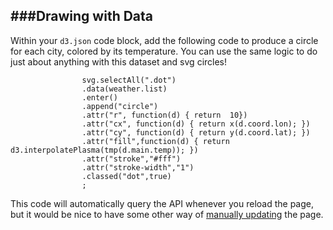 ###Drawing with Data
---

Within your `d3.json` code block, add the following code to produce a circle for each city, colored by its temperature. You can use the same logic to do just about anything with this dataset and svg circles!

```
				svg.selectAll(".dot")
				.data(weather.list)
				.enter()
				.append("circle")
				.attr("r", function(d) { return  10})
				.attr("cx", function(d) { return x(d.coord.lon); })
				.attr("cy", function(d) { return y(d.coord.lat); })
				.attr("fill",function(d) { return d3.interpolatePlasma(tmp(d.main.temp)); })
				.attr("stroke","#fff")
				.attr("stroke-width","1")
				.classed("dot",true)
				;
 ```
 
This code will automatically query the API whenever you reload the page, but it would be nice to have some other way of [manually updating](button.md) the page.
